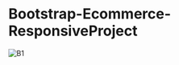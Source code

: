 # Bootstrap-Ecommerce-ResponsiveProject
![B1](https://user-images.githubusercontent.com/78270717/230233033-56330d0d-b85a-4a1e-aca3-66b8eb12d91e.jpeg)



